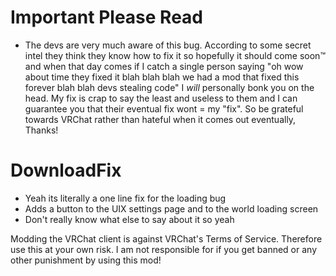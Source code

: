 # Important Please Read 
- The devs are very much aware of this bug. According to some secret intel they think they know how to fix it so hopefully it should come soon™ and when that day comes if I catch a single person saying "oh wow about time they fixed it blah blah blah we had a mod that fixed this forever blah blah devs stealing code" I _will_ personally bonk you on the head. My fix is crap to say the least and useless to them and I can guarantee you that their eventual fix wont = my "fix". So be grateful towards VRChat rather than hateful when it comes out eventually, Thanks!  
# DownloadFix <br>
- Yeah its literally a one line fix for the loading bug  <br>
- Adds a button to the UIX settings page and to the world loading screen <br>
- Don't really know what else to say about it so yeah <br>


Modding the VRChat client is against VRChat's Terms of Service. Therefore use this at your own risk. I am not responsible for if you get banned or any other punishment by using this mod!
